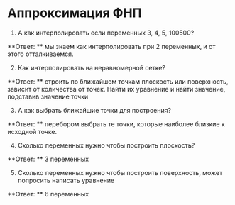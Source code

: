 # Аппроксимация ФНП
1. А как интерполировать если переменных 3, 4, 5, 100500?

**Ответ: ** мы знаем как интерполировать при 2 переменных, и от этого отталкиваемся.

2. Как интерполировать на неравномерной сетке?

**Ответ: ** строить по ближайшем точкам плоскость или поверхность, зависит от количества от точек. Найти их уравнение и найти значение, подставив значение точки

3. А как выбрать ближайшие точки для построения?

**Ответ: ** перебором выбрать те точки, которые наиболее близкие к исходной точке.

4. Сколько переменных нужно чтобы построить плоскость?

**Ответ: ** 3 переменных

5. Сколько переменных нужно чтобы построить поверхность, может попросить написать уравнение

**Ответ: ** 6 переменных
